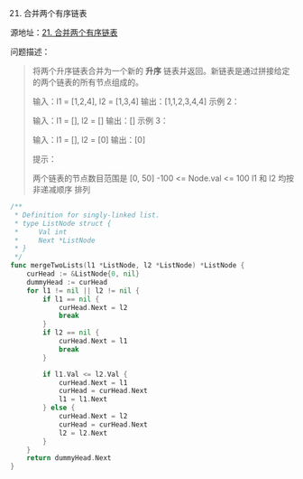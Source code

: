 21. 合并两个有序链表

源地址：[21. 合并两个有序链表](https://leetcode-cn.com/problems/merge-two-sorted-lists/)

问题描述：

>将两个升序链表合并为一个新的 **升序** 链表并返回。新链表是通过拼接给定的两个链表的所有节点组成的。 
>
>输入：l1 = [1,2,4], l2 = [1,3,4]
>输出：[1,1,2,3,4,4]
>示例 2：
>
>输入：l1 = [], l2 = []
>输出：[]
>示例 3：
>
>输入：l1 = [], l2 = [0]
>输出：[0]
>
>
>提示：
>
>两个链表的节点数目范围是 [0, 50]
>-100 <= Node.val <= 100
>l1 和 l2 均按 非递减顺序 排列

``` go
/**
 * Definition for singly-linked list.
 * type ListNode struct {
 *     Val int
 *     Next *ListNode
 * }
 */
func mergeTwoLists(l1 *ListNode, l2 *ListNode) *ListNode {
    curHead := &ListNode{0, nil}
    dummyHead := curHead
    for l1 != nil || l2 != nil {
        if l1 == nil {
            curHead.Next = l2
            break
        }
        if l2 == nil {
            curHead.Next = l1
            break
        }

        if l1.Val <= l2.Val {
            curHead.Next = l1
            curHead = curHead.Next
            l1 = l1.Next
        } else {
            curHead.Next = l2
            curHead = curHead.Next
            l2 = l2.Next
        }
    }
    return dummyHead.Next
}
```




